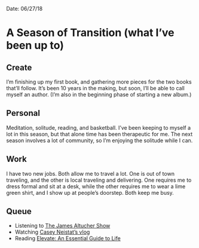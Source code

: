 Date: 06/27/18

# A Season of Transition (what I’ve been up to)

## Create

I’m finishing up my first book, and gathering more pieces for the two books that’ll follow. It’s been 10 years in the making, but soon, I’ll be able to call myself an author. (I’m also in the beginning phase of starting a new album.)

## Personal

Meditation, solitude, reading, and basketball. I’ve been keeping to myself a lot in this season, but that alone time has been therapeutic for me. The next season involves a lot of community, so I’m enjoying the solitude while I can.

## Work

I have two new jobs. Both allow me to travel a lot. One is out of town traveling, and the other is local traveling and delivering. One requires me to dress formal and sit at a desk, while the other requires me to wear a lime green shirt, and I show up at people’s doorstep. Both keep me busy.

## Queue

- Listening to [The James Altucher Show](https://itunes.apple.com/us/podcast/the-james-altucher-show/id794030859?mt=2)
- Watching [Casey Neistat’s vlog](https://youtu.be/5z_XblGKXBo)
- Reading [Elevate: An Essential Guide to Life](https://www.amazon.com/Elevate-Essential-Guide-Joseph-Deitch/dp/1626344698)
